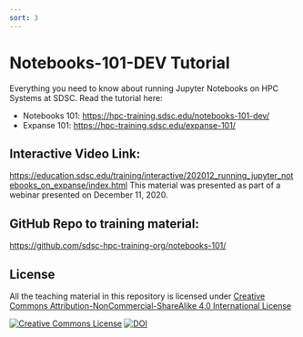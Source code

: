```yaml
---
sort: 3
---
```

# Notebooks-101-DEV Tutorial

Everything you need to know about running Jupyter Notebooks on HPC Systems at SDSC.
Read the tutorial here: 
* Notebooks 101: https://hpc-training.sdsc.edu/notebooks-101-dev/
* Expanse 101:   https://hpc-training.sdsc.edu/expanse-101/

## Interactive Video Link: 
https://education.sdsc.edu/training/interactive/202012_running_jupyter_notebooks_on_expanse/index.html
This material was presented as part of a webinar presented on December 11, 2020.

## GitHub Repo to training material:
https://github.com/sdsc-hpc-training-org/notebooks-101/

## License
All the teaching material in this repository is licensed under [Creative Commons Attribution-NonCommercial-ShareAlike 4.0 International License](https://creativecommons.org/licenses/by-nc-sa/4.0/)

<a rel="license" href="http://creativecommons.org/licenses/by-nc-sa/4.0/"><img alt="Creative Commons License" style="border-width:0" src="https://i.creativecommons.org/l/by-nc-sa/4.0/80x15.png" /></a>
[![DOI](https://zenodo.org/badge/DOI/10.5281/zenodo.3478666.svg)](https://doi.org/10.5281/zenodo.3478666)


